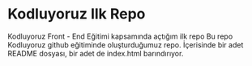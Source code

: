 # Kodluyoruz Ilk Repo
Kodluyoruz Front - End Eğitimi kapsamında açtığım ilk repo
Bu repo Kodluyoruz github eğitiminde oluşturduğumuz repo. İçerisinde bir adet README dosyası, bir adet de index.html barındırıyor.
